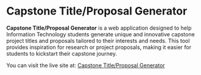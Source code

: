 # Capstone Title/Proposal Generator

**Capstone Title/Proposal Generator** is a web application designed to help Information Technology students generate unique and innovative capstone project titles and proposals tailored to their interests and needs. This tool provides inspiration for research or project proposals, making it easier for students to kickstart their capstone journey.

You can visit the live site at: [Capstone Title/Proposal Generator](https://codewithryry.github.io/capstone-title-generator/)
